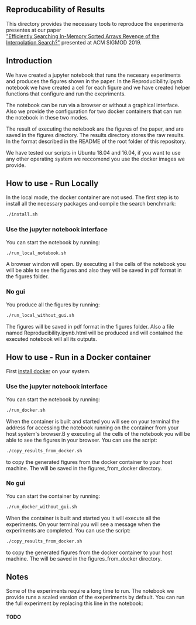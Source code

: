 ## Reproducability of Results
This directory provides the necessary tools to reproduce the experiments presentes at our paper   
["Efficiently Searching In-Memory Sorted Arrays:Revenge of the Interpolation 
Search?"](http://pages.cs.wisc.edu/~chronis/files/efficiently_searching_sorted_arrays.pdf)
presented at ACM SIGMOD 2019.

## Introduction
We have created a jupyter notebook that runs the necesary experiments and produces the figures shown in the paper.
In the Reproducibility.ipynb notebook we have created a cell for each figure and we have created helper functions that
configure and run the exepriments.

The notebook can be run via a browser or without a graphical interface. Also we provide the configuration for two docker containers
that can run the notebook in these two modes.

The result of executing the notebook are the figures of the paper, and are saved in the figures directory. The results directory 
stores the raw results. In the format described in the README of the root folder of this repository.

We have tested our scripts in Ubuntu 18.04 and 16.04, if you want to use any other operating system we reccomend you use 
the docker images we provide.

## How to use - Run Locally
In the local mode, the docker container are not used. 
The first step is to install all the necessary packages and compile the search benchmark:
```bash
./install.sh
```
### Use the jupyter notebook interface
You can start the notebook by running:
```bash
./run_local_notebook.sh
```
A browser windon will open. By executing all the cells of the notebook you will be able to see the figures and also they will be saved
in pdf format in the figures folder.

### No gui
You produce all the figures by running:
```bash
./run_local_without_gui.sh
```
The figures will be saved in pdf format in the figures folder. Also a file named Reproducibility.ipynb.html will be produced
and will contained the executed notebook will all its outputs.

## How to use - Run in a Docker container
First [install docker](https://docs.docker.com/v17.09/engine/installation/#desktop) on your system.

### Use the jupyter notebook interface
You can start the notebook by running:
```bash
./run_docker.sh
```
When the container is built and started you will see on your terminal the address for accessing the notebook running on the container
from your host system's browser.B y executing all the cells of the notebook you will be able to see the figures in your browser.
You can use the script:
```bash
./copy_results_from_docker.sh
```
to copy the generated figures from the docker container to your host machine. The will be saved in the figures_from_docker directory.

### No gui
You can start the container by running:
```bash
./run_docker_without_gui.sh
```
When the container is built and started you it will execute all the experiments. On your terminal you will see a message 
when the experiments are completed.
You can use the script:
```bash
./copy_results_from_docker.sh
```
to copy the generated figures from the docker container to your host machine. The will be saved in the figures_from_docker directory.

## Notes
Some of the experiments require a long time to run. The notebook we provide runs a scaled version of the exeperiments by default. 
You can run the full experiment by replacing this line in the notebook:
#### TODO



